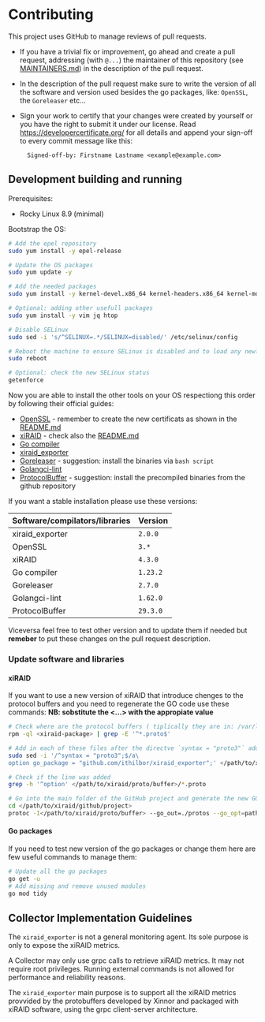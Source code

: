 # Contributing

This project uses GitHub to manage reviews of pull requests.

* If you have a trivial fix or improvement, go ahead and create a pull request,
  addressing (with `@...`) the maintainer of this repository (see
  [MAINTAINERS.md](./MAINTAINERS.md)) in the description of the pull request.

* In the description of the pull request make sure to write the version of all
  the software and version used besides the go packages, like:
  `OpenSSL`, the `Goreleaser` etc...

* Sign your work to certify that your changes were created by yourself or you
  have the right to submit it under our license. Read
  <https://developercertificate.org/> for all details and append your sign-off to
  every commit message like this:

        Signed-off-by: Firstname Lastname <example@example.com>

## Development building and running

Prerequisites:

* Rocky Linux 8.9 (minimal)

Bootstrap the OS:

```bash
# Add the epel repository
sudo yum install -y epel-release

# Update the OS packages
sudo yum update -y

# Add the needed packages
sudo yum install -y kernel-devel.x86_64 kernel-headers.x86_64 kernel-modules.x86_64 kernel-modules-extra.x86_64 kernel-tools.x86_64 kernel-tools-libs.x86_64 kernel-rpm-macros.noarch git wget

# Optional: adding other usefull packages
sudo yum install -y vim jq htop

# Disable SELinux
sudo sed -i 's/^SELINUX=.*/SELINUX=disabled/' /etc/selinux/config

# Reboot the machine to ensure SELinux is disabled and to load any newly installed kernel modules
sudo reboot

# Optional: check the new SELinux status
getenforce
```

Now you are able to install the other tools on your OS respectiong this order by following their official guides:

* [OpenSSL](https://github.com/openssl/openssl/blob/master/INSTALL.md#installing-openssl) - remember to create the new certificats as shown in the [README.md](./README.md#openssl-installation)
* [xiRAID](https://xinnor.io/resources/xiraid-classic/) - check also the [README.md](./README.md#xiraid-installation)
* [Go compiler](https://golang.org/dl/)
* [xiraid_exporter](./README.md#xiraid_exporter-installation-and-usage)
* [Goreleaser](https://goreleaser.com/install/#go-install) - suggestion: install the binaries via `bash script`
* [Golangci-lint](https://golangci-lint.run/welcome/install/#local-installation)
* [ProtocolBuffer](https://protobuf.dev/installation/) - suggestion: install the precompiled binaries from the github repository

If you want a stable installation please use these versions:

| **Software/compilators/libraries**   | **Version**       |
|--------------------------------------|-------------------|
| xiraid_exporter                      | `2.0.0`           |
| OpenSSL                              | `3.*`             |
| xiRAID                               | `4.3.0`           |
| Go compiler                          | `1.23.2`          |
| Goreleaser                           | `2.7.0`           |
| Golangci-lint                        | `1.62.0`          |
| ProtocolBuffer                       | `29.3.0`          |

Viceversa feel free to test other version and to update them if needed but **remeber** to put
these changes on the pull request description.

### Update software and libraries

#### xiRAID

If you want to use a new version of xiRAID that introduce chenges to the protocol buffers and you need to regenerate the GO code use these commands:
**NB: sobstitute the <...> with the appropiate value**

```bash
# Check where are the protocol buffers ( tiplically they are in: /var/lib/xraid/gRPC/protobuf )
rpm -ql <xiraid-package> | grep -E '^*.proto$'

# Add in each of these files after the directve `syntax = "proto3"` add the line: `option go_package = "github.com/ithilbor/xiraid_exporter`
sudo sed -i '/^syntax = "proto3";$/a\
option go_package = "github.com/ithilbor/xiraid_exporter";' </path/to/xiraid/proto/buffer>/*.proto

# Check if the line was added
grep -h '^option' </path/to/xiraid/proto/buffer>/*.proto

# Go into the main folder of the GitHub project and generate the new GO code from the protocol buffer
cd </path/to/xiraid/github/project>
protoc -I</path/to/xiraid/proto/buffer> --go_out=./protos --go_opt=paths=source_relative --go-grpc_out=./protos --go-grpc_opt=paths=source_relative </path/to/xiraid/proto/buffer>/*.proto
```

#### Go packages

If you need to test new version of the go packages or change them here are few useful commands to manage them:

```bash
# Update all the go packages
go get -u
# Add missing and remove unused modules
go mod tidy
```

## Collector Implementation Guidelines

The `xiraid_exporter` is not a general monitoring agent. Its sole purpose is only to
expose the xiRAID metrics.

A Collector may only use grpc calls to retrieve xiRAID metrics.
It may not require root privileges. Running external commands is
not allowed for performance and reliability reasons.

The `xiraid_exporter` main purpose is to support all the xiRAID metrics provvided by the protobuffers
 developed by Xinnor and packaged with xiRAID software, using the grpc client-server architecture.
